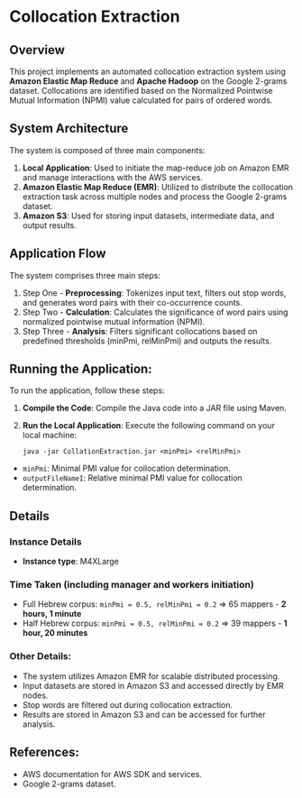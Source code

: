 # Collocation Extraction

## Overview
This project implements an automated collocation extraction system using **Amazon Elastic Map Reduce** and **Apache Hadoop** on the Google 2-grams dataset. Collocations are identified based on the Normalized Pointwise Mutual Information (NPMI) value calculated for pairs of ordered words.

## System Architecture
The system is composed of three main components:
1. **Local Application**: Used to initiate the map-reduce job on Amazon EMR and manage interactions with the AWS services.
2. **Amazon Elastic Map Reduce (EMR)**: Utilized to distribute the collocation extraction task across multiple nodes and process the Google 2-grams dataset.
3. **Amazon S3**: Used for storing input datasets, intermediate data, and output results.

## Application Flow
The system comprises three main steps:
1. Step One - **Preprocessing**: Tokenizes input text, filters out stop words, and generates word pairs with their co-occurrence counts.
2. Step Two - **Calculation**: Calculates the significance of word pairs using normalized pointwise mutual information (NPMI).
3. Step Three - **Analysis**: Filters significant collocations based on predefined thresholds (minPmi, relMinPmi) and outputs the results.

## Running the Application:
To run the application, follow these steps:
1. **Compile the Code**: Compile the Java code into a JAR file using Maven.
2. **Run the Local Application**: Execute the following command on your local machine:
   
   ```
   java -jar CollationExtraction.jar <minPmi> <relMinPmi>
   ```
- `minPmi`: Minimal PMI value for collocation determination.
- `outputFileNameI`: Relative minimal PMI value for collocation determination.

## Details
### Instance Details
- **Instance type**: M4XLarge

### Time Taken (including manager and workers initiation)
- Full Hebrew corpus: `minPmi = 0.5, relMinPmi = 0.2` => 65 mappers - **2 hours, 1 minute**
- Half Hebrew corpus: `minPmi = 0.5, relMinPmi = 0.2` => 39 mappers - **1 hour, 20 minutes**

### Other Details:
- The system utilizes Amazon EMR for scalable distributed processing.
- Input datasets are stored in Amazon S3 and accessed directly by EMR nodes.
- Stop words are filtered out during collocation extraction.
- Results are stored in Amazon S3 and can be accessed for further analysis.

## References:
- AWS documentation for AWS SDK and services.
- Google 2-grams dataset.
